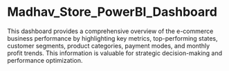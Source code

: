 # Madhav_Store_PowerBI_Dashboard

This dashboard provides a comprehensive overview of the e-commerce business performance by highlighting key metrics, top-performing states, customer segments, product categories, payment modes, and monthly profit trends. This information is valuable for strategic decision-making and performance optimization.
